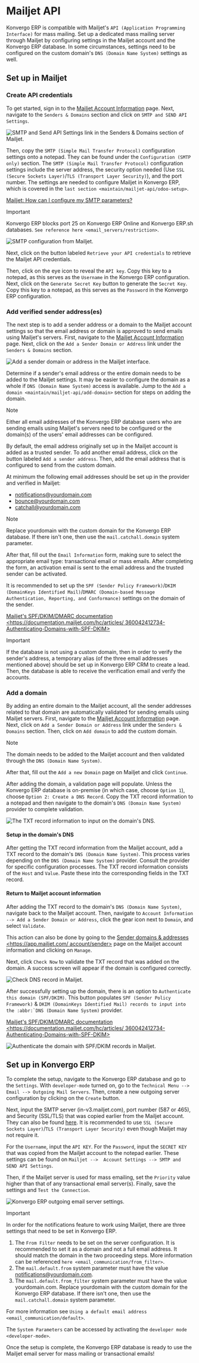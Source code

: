 # Mailjet API

Konvergo ERP is compatible with Mailjet's
`API (Application Programming Interface)` for mass mailing. Set up a
dedicated mass mailing server through Mailjet by configuring settings in
the Mailjet account and the Konvergo ERP database. In some circumstances,
settings need to be configured on the custom domain's
`DNS (Domain Name System)` settings as well.

## Set up in Mailjet

### Create API credentials

To get started, sign in to the [Mailjet Account
Information](https://app.mailjet.com/account) page. Next, navigate to
the `Senders & Domains` section and click on `SMTP and
SEND API Settings`.

<img src="mailjet_api/api-settings.png" class="align-center"
alt="SMTP and Send API Settings link in the Senders &amp; Domains section of Mailjet." />

Then, copy the `SMTP (Simple Mail Transfer Protocol)` configuration
settings onto a notepad. They can be found under the
`Configuration (SMTP only)` section. The `SMTP (Simple
Mail Transfer Protocol)` configuration settings include the server
address, the security option needed (Use
`SSL (Secure Sockets Layer)`/`TLS (Transport Layer Security)`), and the
port number. The settings are needed to configure Mailjet in Konvergo ERP, which
is covered in the `last section <maintain/mailjet-api/odoo-setup>`.

<div class="seealso">

[Mailjet: How can I configure my SMTP
parameters?](https://documentation.mailjet.com/hc/articles/360043229473)

</div>

> [!IMPORTANT]
> Konvergo ERP blocks <span class="title-ref">port 25</span> on Konvergo ERP Online and
> Konvergo ERP.sh databases. `See reference here
> <email_servers/restriction>`.

<img src="mailjet_api/smtp-config.png" class="align-center"
alt="SMTP configuration from Mailjet." />

Next, click on the button labeled `Retrieve your API credentials` to
retrieve the Mailjet API credentials.

Then, click on the eye icon to reveal the `API key`. Copy this key to a
notepad, as this serves as the `Username` in the Konvergo ERP configuration.
Next, click on the `Generate Secret Key` button to generate the
`Secret Key`. Copy this key to a notepad, as this serves as the
`Password` in the Konvergo ERP configuration.

### Add verified sender address(es)

The next step is to add a sender address or a domain to the Mailjet
account settings so that the email address or domain is approved to send
emails using Mailjet's servers. First, navigate to the [Mailjet Account
Information](https://app.mailjet.com/account) page. Next, click on the
`Add a Sender Domain or Address` link under the `Senders & Domains`
section.

<img src="mailjet_api/add-domain-email.png" class="align-center"
alt="Add a sender domain or address in the Mailjet interface." />

Determine if a sender's email address or the entire domain needs to be
added to the Mailjet settings. It may be easier to configure the domain
as a whole if `DNS (Domain Name System)` access is available. Jump to
the `Add a domain <maintain/mailjet-api/add-domain>` section for steps
on adding the domain.

> [!NOTE]
> Either all email addresses of the Konvergo ERP database users who are sending
> emails using Mailjet's servers need to be configured or the domain(s)
> of the users' email addresses can be configured.

By default, the email address originally set up in the Mailjet account
is added as a trusted sender. To add another email address, click on the
button labeled `Add a sender address`. Then, add the email address that
is configured to send from the custom domain.

At minimum the following email addresses should be set up in the
provider and verified in Mailjet:

- notifications@yourdomain.com
- bounce@yourdomain.com
- catchall@yourdomain.com

> [!NOTE]
> Replace <span class="title-ref">yourdomain</span> with the custom
> domain for the Konvergo ERP database. If there isn't one, then use the
> `mail.catchall.domain` system parameter.

After that, fill out the `Email Information` form, making sure to select
the appropriate email type: transactional email or mass emails. After
completing the form, an activation email is sent to the email address
and the trusted sender can be activated.

It is recommended to set up the
`SPF (Sender Policy Framework)`/`DKIM (DomainKeys
Identified Mail)`/`DMARC (Domain-based Message Authentication, Reporting, and
Conformance)` settings on the domain of the sender.

<div class="seealso">

[Mailjet's SPF/DKIM/DMARC documentation
\<https://documentation.mailjet.com/hc/articles/
360042412734-Authenticating-Domains-with-SPF-DKIM\>]()

</div>

> [!IMPORTANT]
> If the database is not using a custom domain, then in order to verify
> the sender's address, a temporary alias (of the three email addresses
> mentioned above) should be set up in Konvergo ERP CRM to create a lead. Then,
> the database is able to receive the verification email and verify the
> accounts.

### Add a domain

By adding an entire domain to the Mailjet account, all the sender
addresses related to that domain are automatically validated for sending
emails using Mailjet servers. First, navigate to the [Mailjet Account
Information](https://app.mailjet.com/account) page. Next, click on
`Add a Sender Domain or Address` link under the `Senders & Domains`
section. Then, click on `Add domain` to add the custom domain.

> [!NOTE]
> The domain needs to be added to the Mailjet account and then validated
> through the `DNS
> (Domain Name System)`.

After that, fill out the `Add a new Domain` page on Mailjet and click
`Continue`.

After adding the domain, a validation page will populate. Unless the
Konvergo ERP database is on-premise (in which case, choose `Option 1`), choose
`Option 2: Create a DNS Record`. Copy the TXT record information to a
notepad and then navigate to the domain's `DNS (Domain
Name System)` provider to complete validation.

<img src="mailjet_api/host-value-dns.png" class="align-center"
alt="The TXT record information to input on the domain&#39;s DNS." />

#### Setup in the domain's DNS

After getting the TXT record information from the Mailjet account, add a
TXT record to the domain's `DNS (Domain Name System)`. This process
varies depending on the `DNS (Domain Name
System)` provider. Consult the provider for specific configuration
processes. The TXT record information consists of the `Host` and
`Value`. Paste these into the corresponding fields in the TXT record.

#### Return to Mailjet account information

After adding the TXT record to the domain's `DNS (Domain Name System)`,
navigate back to the Mailjet account. Then, navigate to
`Account Information --> Add a Sender Domain or
Address`, click the gear icon next to `Domain`, and select `Validate`.

This action can also be done by going to the [Sender domains & addresses
\<https://app.mailjet.com/ account/sender\>]() page on the Mailjet
account information and clicking on `Manage`.

Next, click `Check Now` to validate the TXT record that was added on the
domain. A success screen will appear if the domain is configured
correctly.

<img src="mailjet_api/check-dns.png" class="align-center"
alt="Check DNS record in Mailjet." />

After successfully setting up the domain, there is an option to
`Authenticate this domain
(SPF/DKIM)`. This button populates `SPF (Sender Policy Framework)` &
`` DKIM (DomainKeys
Identified Mail) records to input into the :abbr:`DNS (Domain Name System) ``
provider.

<div class="seealso">

[Mailjet's SPF/DKIM/DMARC documentation
\<https://documentation.mailjet.com/hc/articles/
360042412734-Authenticating-Domains-with-SPF-DKIM\>]()

</div>

<img src="mailjet_api/authenticate.png" class="align-center"
alt="Authenticate the domain with SPF/DKIM records in Mailjet." />

## Set up in Konvergo ERP

To complete the setup, navigate to the Konvergo ERP database and go to the
`Settings`. With `developer-mode` turned on, go to the
`Technical Menu --> Email --> Outgoing
Mail Servers`. Then, create a new outgoing server configuration by
clicking on the `Create` button.

Next, input the <span class="title-ref">SMTP server</span>
(in-v3.mailjet.com), <span class="title-ref">port number</span> (587 or
465), and <span class="title-ref">Security (SSL/TLS)</span> that was
copied earlier from the Mailjet account. They can also be found
[here](https://app.mailjet.com/account/setup). It is recommended to use
`SSL (Secure Sockets
Layer)`/`TLS (Transport Layer Security)` even though Mailjet may not
require it.

For the `Username`, input the `API KEY`. For the `Password`, input the
`SECRET KEY` that was copied from the Mailjet account to the notepad
earlier. These settings can be found on
`Mailjet -->  Account Settings --> SMTP and SEND API
Settings`.

Then, if the Mailjet server is used for mass emailing, set the
`Priority` value higher than that of any transactional email server(s).
Finally, save the settings and `Test the
Connection`.

<img src="mailjet_api/server-settings.png" class="align-center"
alt="Konvergo ERP outgoing email server settings." />

> [!IMPORTANT]
> In order for the notifications feature to work using Mailjet, there
> are three settings that need to be set in Konvergo ERP.
>
> 1.  The `From Filter` needs to be set on the server configuration. It
>     is recommended to set it as a domain and not a full email address.
>     It should match the domain in the two proceeding steps. More
>     information can be referenced `here
>     <email_communication/from_filter>`.
> 2.  The `mail.default.from` system parameter must have the value
>     <span class="title-ref">notifications@yourdomain.com</span>.
> 3.  The `mail.default.from_filter` system parameter must have the
>     value <span class="title-ref">yourdomain.com</span>. Replace
>     <span class="title-ref">yourdomain</span> with the custom domain
>     for the Konvergo ERP database. If there isn't one, then use the
>     `mail.catchall.domain` system parameter.
>
> For more information see
> `Using a default email address <email_communication/default>`.
>
> The `System Parameters` can be accessed by activating the
> `developer mode
> <developer-mode>`.

Once the setup is complete, the Konvergo ERP database is ready to use the
Mailjet email server for mass mailing or transactional emails!
